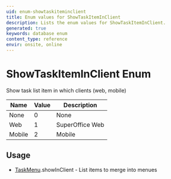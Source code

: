 ```yaml
---
uid: enum-showtaskiteminclient
title: Enum values for ShowTaskItemInClient
description: Lists the enum values for ShowTaskItemInClient.
generated: true
keywords: database enum
content_type: reference
envir: onsite, online
---
```


# ShowTaskItemInClient Enum

Show task list item in which clients (web, mobile)

| Name | Value | Description |
|------|-------|-------------|
|None|0|None|
|Web|1|SuperOffice Web|
|Mobile|2|Mobile|

## Usage

* [TaskMenu](../taskmenu.md).showInClient - List items to merge into menues
